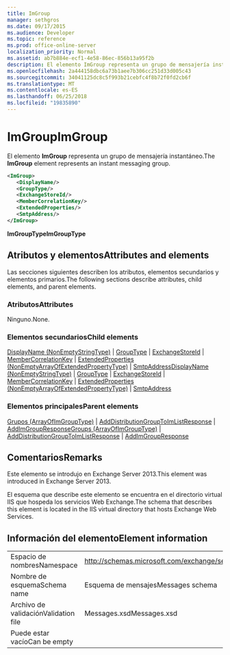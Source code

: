 ```yaml
---
title: ImGroup
manager: sethgros
ms.date: 09/17/2015
ms.audience: Developer
ms.topic: reference
ms.prod: office-online-server
localization_priority: Normal
ms.assetid: ab7b884e-ecf1-4e58-86ec-856b13a95f2b
description: El elemento ImGroup representa un grupo de mensajería instantáneo.
ms.openlocfilehash: 2a444158dbc6a73b1aee7b306cc251d33d005c43
ms.sourcegitcommit: 34041125dc8c5f993b21cebfc4f8b72f0fd2cb6f
ms.translationtype: MT
ms.contentlocale: es-ES
ms.lasthandoff: 06/25/2018
ms.locfileid: "19835890"
---
```

# <a name="imgroup"></a><span data-ttu-id="9927f-103">ImGroup</span><span class="sxs-lookup"><span data-stu-id="9927f-103">ImGroup</span></span>

<span data-ttu-id="9927f-104">El elemento **ImGroup** representa un grupo de mensajería instantáneo.</span><span class="sxs-lookup"><span data-stu-id="9927f-104">The **ImGroup** element represents an instant messaging group.</span></span> 
  
```XML
<ImGroup>
   <DisplayName/>
   <GroupType/>
   <ExchangeStoreId/>
   <MemberCorrelationKey/>
   <ExtendedProperties/>
   <SmtpAddress/>
</ImGroup>
```

 <span data-ttu-id="9927f-105">**ImGroupType**</span><span class="sxs-lookup"><span data-stu-id="9927f-105">**ImGroupType**</span></span>
## <a name="attributes-and-elements"></a><span data-ttu-id="9927f-106">Atributos y elementos</span><span class="sxs-lookup"><span data-stu-id="9927f-106">Attributes and elements</span></span>

<span data-ttu-id="9927f-107">Las secciones siguientes describen los atributos, elementos secundarios y elementos primarios.</span><span class="sxs-lookup"><span data-stu-id="9927f-107">The following sections describe attributes, child elements, and parent elements.</span></span>
  
### <a name="attributes"></a><span data-ttu-id="9927f-108">Atributos</span><span class="sxs-lookup"><span data-stu-id="9927f-108">Attributes</span></span>

<span data-ttu-id="9927f-109">Ninguno.</span><span class="sxs-lookup"><span data-stu-id="9927f-109">None.</span></span>
  
### <a name="child-elements"></a><span data-ttu-id="9927f-110">Elementos secundarios</span><span class="sxs-lookup"><span data-stu-id="9927f-110">Child elements</span></span>

<span data-ttu-id="9927f-111">[DisplayName (NonEmptyStringType)](displayname-nonemptystringtype.md) | [GroupType](grouptype.md) | [ExchangeStoreId](exchangestoreid.md) | [MemberCorrelationKey](membercorrelationkey.md) | [ExtendedProperties (NonEmptyArrayOfExtendedPropertyType)](extendedproperties-nonemptyarrayofextendedpropertytype.md)  |  [ SmtpAddress](smtpaddress.md)</span><span class="sxs-lookup"><span data-stu-id="9927f-111">[DisplayName (NonEmptyStringType)](displayname-nonemptystringtype.md) | [GroupType](grouptype.md) | [ExchangeStoreId](exchangestoreid.md) | [MemberCorrelationKey](membercorrelationkey.md) | [ExtendedProperties (NonEmptyArrayOfExtendedPropertyType)](extendedproperties-nonemptyarrayofextendedpropertytype.md) | [SmtpAddress](smtpaddress.md)</span></span>
  
### <a name="parent-elements"></a><span data-ttu-id="9927f-112">Elementos principales</span><span class="sxs-lookup"><span data-stu-id="9927f-112">Parent elements</span></span>

<span data-ttu-id="9927f-113">[Grupos (ArrayOfImGroupType)](groups-arrayofimgrouptype.md) | [AddDistributionGroupToImListResponse](adddistributiongrouptoimlistresponse.md) | [AddImGroupResponse](addimgroupresponse.md)</span><span class="sxs-lookup"><span data-stu-id="9927f-113">[Groups (ArrayOfImGroupType)](groups-arrayofimgrouptype.md) | [AddDistributionGroupToImListResponse](adddistributiongrouptoimlistresponse.md) | [AddImGroupResponse](addimgroupresponse.md)</span></span>
  
## <a name="remarks"></a><span data-ttu-id="9927f-114">Comentarios</span><span class="sxs-lookup"><span data-stu-id="9927f-114">Remarks</span></span>

<span data-ttu-id="9927f-115">Este elemento se introdujo en Exchange Server 2013.</span><span class="sxs-lookup"><span data-stu-id="9927f-115">This element was introduced in Exchange Server 2013.</span></span>
  
<span data-ttu-id="9927f-116">El esquema que describe este elemento se encuentra en el directorio virtual IIS que hospeda los servicios Web Exchange.</span><span class="sxs-lookup"><span data-stu-id="9927f-116">The schema that describes this element is located in the IIS virtual directory that hosts Exchange Web Services.</span></span>
  
## <a name="element-information"></a><span data-ttu-id="9927f-117">Información del elemento</span><span class="sxs-lookup"><span data-stu-id="9927f-117">Element information</span></span>

|||
|:-----|:-----|
|<span data-ttu-id="9927f-118">Espacio de nombres</span><span class="sxs-lookup"><span data-stu-id="9927f-118">Namespace</span></span>  <br/> |http://schemas.microsoft.com/exchange/services/2006/messages  <br/> |
|<span data-ttu-id="9927f-119">Nombre de esquema</span><span class="sxs-lookup"><span data-stu-id="9927f-119">Schema name</span></span>  <br/> |<span data-ttu-id="9927f-120">Esquema de mensajes</span><span class="sxs-lookup"><span data-stu-id="9927f-120">Messages schema</span></span>  <br/> |
|<span data-ttu-id="9927f-121">Archivo de validación</span><span class="sxs-lookup"><span data-stu-id="9927f-121">Validation file</span></span>  <br/> |<span data-ttu-id="9927f-122">Messages.xsd</span><span class="sxs-lookup"><span data-stu-id="9927f-122">Messages.xsd</span></span>  <br/> |
|<span data-ttu-id="9927f-123">Puede estar vacío</span><span class="sxs-lookup"><span data-stu-id="9927f-123">Can be empty</span></span>  <br/> ||
   


